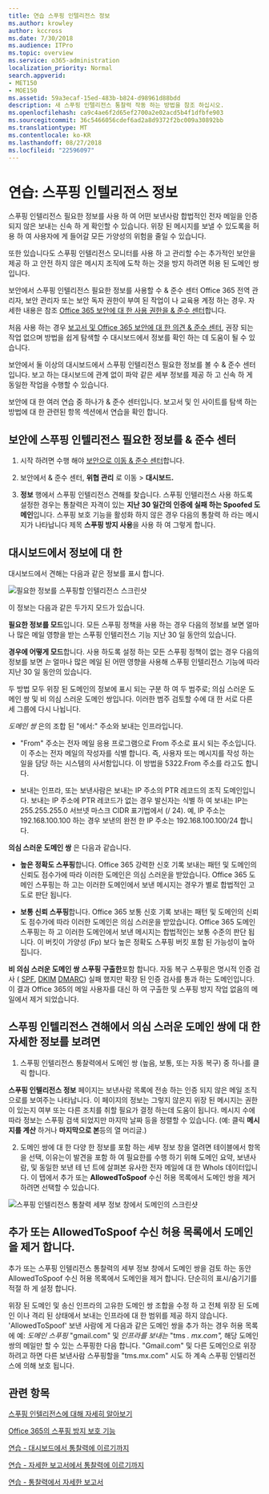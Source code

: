 ```yaml
---
title: 연습 스푸핑 인텔리전스 정보
ms.author: krowley
author: kccross
ms.date: 7/30/2018
ms.audience: ITPro
ms.topic: overview
ms.service: o365-administration
localization_priority: Normal
search.appverid:
- MET150
- MOE150
ms.assetid: 59a3ecaf-15ed-483b-b824-d98961d88bdd
description: 새 스푸핑 인텔리전스 통찰력 작동 하는 방법을 참조 하십시오.
ms.openlocfilehash: ca9c4ae6f2d65ef2700a2e02acd5b4f1dfbfe903
ms.sourcegitcommit: 36c5466056cdef6ad2a8d9372f2bc009a30892bb
ms.translationtype: MT
ms.contentlocale: ko-KR
ms.lasthandoff: 08/27/2018
ms.locfileid: "22596097"
---
```

# <a name="walkthrough-spoof-intelligence-insight"></a>연습: 스푸핑 인텔리전스 정보

스푸핑 인텔리전스 필요한 정보를 사용 하 여 어떤 보낸사람 합법적인 전자 메일을 인증 되지 않은 보내는 신속 하 게 확인할 수 있습니다. 위장 된 메시지를 보낼 수 있도록을 허용 하 여 사용자에 게 들어갈 모든 가양성의 위험을 줄일 수 있습니다.
  
또한 있습니다도 스푸핑 인텔리전스 모니터를 사용 하 고 관리할 수는 추가적인 보안을 제공 하 고 안전 하지 않은 메시지 조직에 도착 하는 것을 방지 하려면 허용 된 도메인 쌍입니다.
  
보안에서 스푸핑 인텔리전스 필요한 정보를 사용할 수 &amp; 준수 센터 Office 365 전역 관리자, 보안 관리자 또는 보안 독자 권한이 부여 된 작업이 나 교육용 계정 하는 경우. 자세한 내용은 참조 [Office 365 보안에 대 한 사용 권한을 &amp; 준수 센터](permissions-in-the-security-and-compliance-center.md)합니다.
  
처음 사용 하는 경우 [보고서 및 Office 365 보안에 대 한 의견 &amp; 준수 센터](reports-and-insights-in-security-and-compliance.md), 권장 되는 작업 없으며 방법을 쉽게 탐색할 수 대시보드에서 정보를 확인 하는 데 도움이 될 수 있습니다.
  
보안에서 둘 이상의 대시보드에서 스푸핑 인텔리전스 필요한 정보를 볼 수 &amp; 준수 센터입니다. 보고 하는 대시보드에 관계 없이 파악 같은 세부 정보를 제공 하 고 신속 하 게 동일한 작업을 수행할 수 있습니다.
  
보안에 대 한 여러 연습 중 하나가 &amp; 준수 센터입니다. 보고서 및 인 사이트를 탐색 하는 방법에 대 한 관련된 항목 섹션에서 연습을 확인 합니다.
  
## <a name="getting-to-the-spoof-intelligence-insight-in-the-security-amp-compliance-center"></a>보안에 스푸핑 인텔리전스 필요한 정보를 &amp; 준수 센터

1. 시작 하려면 수행 해야 [보안으로 이동 &amp; 준수 센터](go-to-the-securitycompliance-center.md)합니다.
    
2. 보안에서 &amp; 준수 센터, **위협 관리** 로 이동 \> **대시보드.**
    
3. **정보** 행에서 스푸핑 인텔리전스 견해를 찾습니다. 스푸핑 인텔리전스 사용 하도록 설정한 경우는 통찰력은 자격이 있는 **지난 30 일간의 인증에 실패 하는 Spoofed 도메인**입니다. 스푸핑 보호 기능을 활성화 하지 않은 경우 다음의 통찰력 하 라는 메시지가 나타납니다 제목 **스푸핑 방지 사용**을 사용 하 여 그렇게 합니다. 
    
## <a name="about-the-insight-on-the-dashboard"></a>대시보드에서 정보에 대 한

대시보드에서 견해는 다음과 같은 정보를 표시 합니다.
  
![필요한 정보를 스푸핑할 인텔리전스 스크린샷](media/28aeabac-c1a1-4d16-9fbe-14996f742a9a.png)
  
이 정보는 다음과 같은 두가지 모드가 있습니다.
  
 **필요한 정보를 모드**입니다. 모든 스푸핑 정책을 사용 하는 경우 다음의 정보를 보면 얼마나 많은 메일 영향을 받는 스푸핑 인텔리전스 기능 지난 30 일 동안의 있습니다. 
  
 **경우에 어떻게 모드**합니다. 사용 하도록 설정 하는 모든 스푸핑 정책이 없는 경우 다음의 정보를 보면 *는* 얼마나 많은 메일 된 어떤 영향을 사용해 스푸핑 인텔리전스 기능에 따라 지난 30 일 동안의 있습니다. 
  
두 방법 모두 위장 된 도메인의 정보에 표시 되는 구분 하 여 두 범주로; 의심 스러운 도메인 쌍 및 비 의심 스러운 도메인 쌍입니다. 이러한 범주 검토할 수에 대 한 서로 다른 세 그룹에 다시 나뉩니다. 
  
*도메인 쌍* 은의 조합 된 "에서:" 주소와 보내는 인프라입니다. 
  
- "From" 주소는 전자 메일 응용 프로그램으로 From 주소로 표시 되는 주소입니다. 이 주소는 전자 메일의 작성자를 식별 합니다. 즉, 사용자 또는 메시지를 작성 하는 일을 담당 하는 시스템의 사서함입니다. 이 방법을 5322.From 주소를 라고도 합니다.
    
- 보내는 인프라, 또는 보낸사람은 보내는 IP 주소의 PTR 레코드의 조직 도메인입니다. 보내는 IP 주소에 PTR 레코드가 없는 경우 발신자는 식별 하 여 보내는 IP는 255.255.255.0 서브넷 마스크 CIDR 표기법에서 (/ 24). 예, IP 주소는 192.168.100.100 하는 경우 보낸의 완전 한 IP 주소는 192.168.100.100/24 합니다.
    
 **의심 스러운 도메인 쌍** 은 다음과 같습니다. 
  
- **높은 정확도 스푸핑**합니다. Office 365 강력한 신호 기록 보내는 패턴 및 도메인의 신뢰도 점수가에 따라 이러한 도메인은 의심 스러운을 받았습니다. Office 365 도메인 스푸핑는 하 고는 이러한 도메인에서 보낸 메시지는 경우가 별로 합법적인 고도로 판단 됩니다. 
    
- **보통 신뢰 스푸핑**합니다. Office 365 보통 신호 기록 보내는 패턴 및 도메인의 신뢰도 점수가에 따라 이러한 도메인은 의심 스러운을 받았습니다. Office 365 도메인 스푸핑는 하 고 이러한 도메인에서 보낸 메시지는 합법적인는 보통 수준의 판단 됩니다. 이 버킷이 가양성 (Fp) 보다 높은 정확도 스푸핑 버킷 포함 된 가능성이 높아집니다. 
    
 **비 의심 스러운 도메인 쌍** **스푸핑 구출한**포함 합니다. 자동 복구 스푸핑은 명시적 인증 검사 ( [SPF](https://docs.microsoft.com/office365/SecurityCompliance/how-office-365-uses-spf-to-prevent-spoofing), [DKIM](https://docs.microsoft.com/office365/SecurityCompliance/use-dkim-to-validate-outbound-email) [DMARC](https://docs.microsoft.com/office365/SecurityCompliance/use-dmarc-to-validate-email)) 실패 했지만 확장 된 인증 검사를 통과 하는 도메인입니다. 이 결과 Office 365의 메일 사용자를 대신 하 여 구출한 및 스푸핑 방지 작업 없음의 메일에서 제거 되었습니다. 
  
## <a name="view-detailed-information-about-suspicious-domain-pairs-from-the-spoof-intelligence-insight"></a>스푸핑 인텔리전스 견해에서 의심 스러운 도메인 쌍에 대 한 자세한 정보를 보려면

1. 스푸핑 인텔리전스 통찰력에서 도메인 쌍 (높음, 보통, 또는 자동 복구) 중 하나를 클릭 합니다.
  
**스푸핑 인텔리전스 정보** 페이지는 보낸사람 목록에 전송 하는 인증 되지 않은 메일 조직으로를 보여주는 나타납니다. 이 페이지의 정보는 그렇지 않은지 위장 된 메시지는 권한이 있는지 여부 또는 다른 조치를 취할 필요가 결정 하는데 도움이 됩니다. 메시지 수에 따라 정보는 스푸핑 검색 되었지만 마지막 날짜 등을 정렬할 수 있습니다. (예: 클릭 **메시지를 계산** 하거나 **마지막으로 본**등의 열 머리글.) 
    
2. 도메인 쌍에 대 한 다양 한 정보를 포함 하는 세부 정보 창을 열려면 테이블에서 항목을 선택, 이유는이 발견을 포함 하 여 필요한를 수행 하기 위해 도메인 요약, 보낸사람, 및 동일한 보낸 테 넌 트에 살펴본 유사한 전자 메일에 대 한 WhoIs 데이터입니다. 이 탭에서 추가 또는 **AllowedToSpoof** 수신 허용 목록에서 도메인 쌍을 제거 하려면 선택할 수 있습니다. 
  
![스푸핑 인텔리전스 통찰력 세부 정보 창에서 도메인의 스크린샷](media/03ad3e6e-2010-4e8e-b92e-accc8bbebb79.png)
  
## <a name="add-or-remove-a-domain-from-the-allowedtospoof-safe-sender-list"></a>추가 또는 AllowedToSpoof 수신 허용 목록에서 도메인을 제거 합니다.

추가 또는 스푸핑 인텔리전스 통찰력의 세부 정보 창에서 도메인 쌍을 검토 하는 동안 AllowedToSpoof 수신 허용 목록에서 도메인을 제거 합니다. 단순히의 표시/숨기기를 적절 하 게 설정 합니다.
  
위장 된 도메인 및 송신 인프라의 고유한 도메인 쌍 조합을 수정 하 고 전체 위장 된 도메인 이나 격리 된 상태에서 보내는 인프라에 대 한 범위를 제공 하지 않습니다. 'AllowedToSpoof' 보낸 사람에 게 다음과 같은 도메인 쌍을 추가 하는 경우 허용 목록에 예: *도메인 스푸핑* "gmail.com" 및 *인프라를 보내는* "tms *. mx.com",* 해당 도메인 쌍의 메일만 할 수 있는 스푸핑한 다음 합니다. "Gmail.com" 및 다른 도메인으로 위장 하려고 하면 다른 보낸사람 스푸핑할을 "tms.mx.com" 시도 하 계속 스푸핑 인텔리전스에 의해 보호 됩니다. 
  
## <a name="related-topics"></a>관련 항목

[스푸핑 인텔리전스에 대해 자세히 알아보기](learn-about-spoof-intelligence.md)
  
[Office 365의 스푸핑 방지 보호 기능](anti-spoofing-protection.md)
  
[연습 - 대시보드에서 통찰력에 이르기까지](from-a-dashboard-to-an-insight.md)
  
[연습 - 자세한 보고서에서 통찰력에 이르기까지](from-a-detailed-report-to-an-insight.md)
  
[연습 - 통찰력에서 자세한 보고서](from-an-insight-to-a-detailed-report.md)
  


